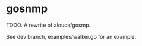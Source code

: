 gosnmp
======

TODO. A rewrite of alouca/gosmp.

See dev branch, examples/walker.go for an example.
